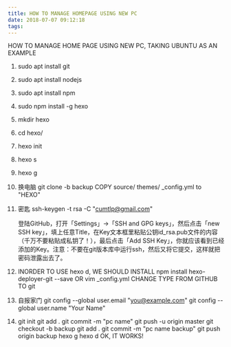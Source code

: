 ```yaml
---
title: HOW TO MANAGE HOMEPAGE USING NEW PC
date: 2018-07-07 09:12:18
tags:
---
```

HOW TO MANAGE HOME PAGE USING NEW PC, TAKING UBUNTU AS AN EXAMPLE

1. sudo apt install git

2. sudo apt install nodejs

3. sudo apt install npm

4. sudo npm install -g hexo 

5. mkdir hexo

6. cd hexo/

7. hexo init

8. hexo s

9. hexo g
 
10. 换电脑 git clone -b backup 
    COPY source/ themes/ _config.yml to "HEXO"

10. 密匙
    ssh-keygen -t rsa -C "cumtlp@gmail.com"

    登陆GitHub，打开「Settings」->「SSH and GPG keys」，然后点击「new SSH key」，填上任意Title，在Key文本框里粘贴公钥id_rsa.pub文件的内容（千万不要粘贴成私钥了！），最后点击「Add SSH Key」，你就应该看到已经添加的Key。注意：不要在git版本库中运行ssh，然后又将它提交，这样就把密码泄露出去了。

11. INORDER TO USE hexo d, WE SHOULD INSTALL
    npm install hexo-deployer-git --save
    OR
    vim _config.yml  CHANGE TYPE FROM GITHUB TO git
12. 自报家门
    git config --global user.email "you@example.com"
    git config --global user.name "Your Name"

13. git init
    git add . 
    git commit -m "pc name"
    git push -u origin master
    git checkout -b backup
    git add .
    git commit -m "pc name backup"
    git push origin backup
    hexo g
    hexo d
OK, IT WORKS!
